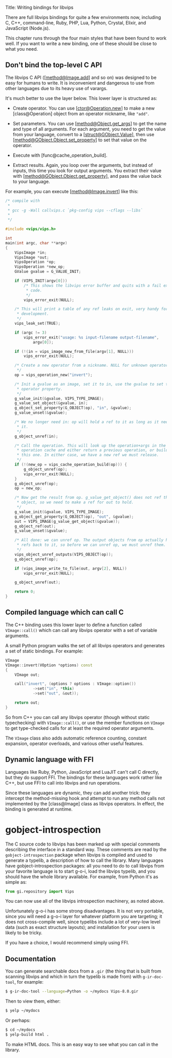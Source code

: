 Title: Writing bindings for libvips

There are full libvips bindings for quite a few environments now, including
C, C++, command-line, Ruby, PHP, Lua, Python, Crystal, Elixir, and JavaScript
(Node.js).

This chapter runs through the four main styles that have been found to work
well. If you want to write a new binding, one of these should be close
to what you need.

## Don't bind the top-level C API

The libvips C API ([method@Image.add] and so on) was designed to be easy
for humans to write. It is inconvenient and dangerous to use from other
languages due to its heavy use of varargs.

It's much better to use the layer below. This lower layer is structured as:

- Create operator. You can use [ctor@Operation.new] to make a new
  [class@Operation] object from an operator nickname, like `"add"`.

- Set parameters. You can use [method@Object.get_args] to
  get the name and type of all arguments. For each argument, you need to
  get the value from your language, convert to a [struct@GObject.Value], then
  use [method@GObject.Object.set_property] to set that value on the operator.

- Execute with [func@cache_operation_build].

- Extract results. Again, you loop over the arguments,
  but instead of inputs, this time you look for output arguments. You
  extract their value with [method@GObject.Object.get_property], and pass
  the value back to your language.

For example, you can execute [method@Image.invert] like this:

```c
/* compile with
 *
 * gcc -g -Wall callvips.c `pkg-config vips --cflags --libs`
 *
 */

#include <vips/vips.h>

int
main(int argc, char **argv)
{
	VipsImage *in;
	VipsImage *out;
	VipsOperation *op;
	VipsOperation *new_op;
	GValue gvalue = G_VALUE_INIT;

	if (VIPS_INIT(argv[0]))
		/* This shows the libvips error buffer and quits with a fail exit
		 * code.
		 */
		vips_error_exit(NULL);

	/* This will print a table of any ref leaks on exit, very handy for
	 * development.
	 */
	vips_leak_set(TRUE);

	if (argc != 3)
		vips_error_exit("usage: %s input-filename output-filename",
			argv[0]);

	if (!(in = vips_image_new_from_file(argv[1], NULL)))
		vips_error_exit(NULL);

	/* Create a new operator from a nickname. NULL for unknown operator.
	 */
	op = vips_operation_new("invert");

	/* Init a gvalue as an image, set it to in, use the gvalue to set the
	 * operator property.
	 */
	g_value_init(&gvalue, VIPS_TYPE_IMAGE);
	g_value_set_object(&gvalue, in);
	g_object_set_property(G_OBJECT(op), "in", &gvalue);
	g_value_unset(&gvalue);

	/* We no longer need in: op will hold a ref to it as long as it needs
	 * it.
	 */
	g_object_unref(in);

	/* Call the operation. This will look up the operation+args in the libvips
	 * operation cache and either return a previous operation, or build
	 * this one. In either case, we have a new ref we must release.
	 */
	if (!(new_op = vips_cache_operation_build(op))) {
		g_object_unref(op);
		vips_error_exit(NULL);
	}
	g_object_unref(op);
	op = new_op;

	/* Now get the result from op. g_value_get_object() does not ref the
	 * object, so we need to make a ref for out to hold.
	 */
	g_value_init(&gvalue, VIPS_TYPE_IMAGE);
	g_object_get_property(G_OBJECT(op), "out", &gvalue);
	out = VIPS_IMAGE(g_value_get_object(&gvalue));
	g_object_ref(out);
	g_value_unset(&gvalue);

	/* All done: we can unref op. The output objects from op actually hold
	 * refs back to it, so before we can unref op, we must unref them.
	 */
	vips_object_unref_outputs(VIPS_OBJECT(op));
	g_object_unref(op);

	if (vips_image_write_to_file(out, argv[2], NULL))
		vips_error_exit(NULL);

	g_object_unref(out);

	return 0;
}
```

## Compiled language which can call C

The C++ binding uses this lower layer to define a function called
`VImage::call()` which can call any libvips operator with a set of variable
arguments.

A small Python program walks the set of all libvips operators and generates a
set of static bindings. For example:

```c++
VImage
VImage::invert(VOption *options) const
{
	VImage out;

	call("invert", (options ? options : VImage::option())
			->set("in", *this)
			->set("out", &out));

	return out;
}
```

So from C++ you can call any libvips operator (though without static
typechecking) with `VImage::call()`, or use the member functions on `VImage`
to get type-checked calls for at least the required operator arguments.

The `VImage` class also adds automatic reference counting, constant expansion,
operator overloads, and various other useful features.

## Dynamic language with FFI

Languages like Ruby, Python, JavaScript and LuaJIT can't call C directly, but
they do support FFI. The bindings for these languages work rather like C++,
but use FFI to call into libvips and run operations.

Since these languages are dynamic, they can add another trick: they intercept
the method-missing hook and attempt to run any method calls not implemented by
the [class@Image] class as libvips operators. In effect, the binding is generated
at runtime.

# gobject-introspection

The C source code to libvips has been marked up with special comments
describing the interface in a standard way. These comments are read by
the `gobject-introspection` package when libvips is compiled and used to
generate a typelib, a description of how to call the library. Many languages
have gobject-introspection packages: all you need to do to call libvips
from your favorite language is to start g-o-i, load the libvips typelib,
and you should have the whole library available. For example, from Python
it's as simple as:

```python
from gi.repository import Vips
```

You can now use all of the libvips introspection machinery, as noted above.

Unfortunately g-o-i has some strong disadvantages. It is not very portable,
since you will need a g-o-i layer for whatever platform you are targeting;
it does not cross-compile well, since typelibs include a lot of very-low
level data (such as exact structure layouts); and installation for your
users is likely to be tricky.

If you have a choice, I would recommend simply using FFI.

## Documentation

You can generate searchable docs from a `.gir` (the thing that is built
from scanning libvips and which in turn the typelib is made from) with
`g-ir-doc-tool`, for example:

```bash
$ g-ir-doc-tool --language=Python -o ~/mydocs Vips-8.0.gir
```

Then to view them, either:

```bash
$ yelp ~/mydocs
```

Or perhaps:

```bash
$ cd ~/mydocs
$ yelp-build html .
```

To make HTML docs. This is an easy way to see what you can call in the
library.
